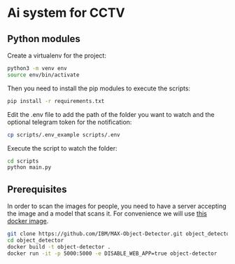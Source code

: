 # Ai system for CCTV

## Python modules

Create a virtualenv for the project:

```bash
python3 -m venv env
source env/bin/activate
```

Then you need to install the pip modules to execute the scripts:

```bash
pip install -r requirements.txt
```

Edit the .env file to add the path of the folder you want to watch and the optional telegram token for the notification:

```bash
cp scripts/.env_example scripts/.env
```

Execute the script to watch the folder:

```bash
cd scripts
python main.py
```

## Prerequisites

In order to scan the images for people, you need to have a server accepting the image and a model that scans it. For convenience we will use [this docker image](https://hub.docker.com/r/codait/max-object-detector).

```bash
git clone https://github.com/IBM/MAX-Object-Detector.git object_detector
cd object_detector
docker build -t object-detector .
docker run -it -p 5000:5000 -e DISABLE_WEB_APP=true object-detector
```
